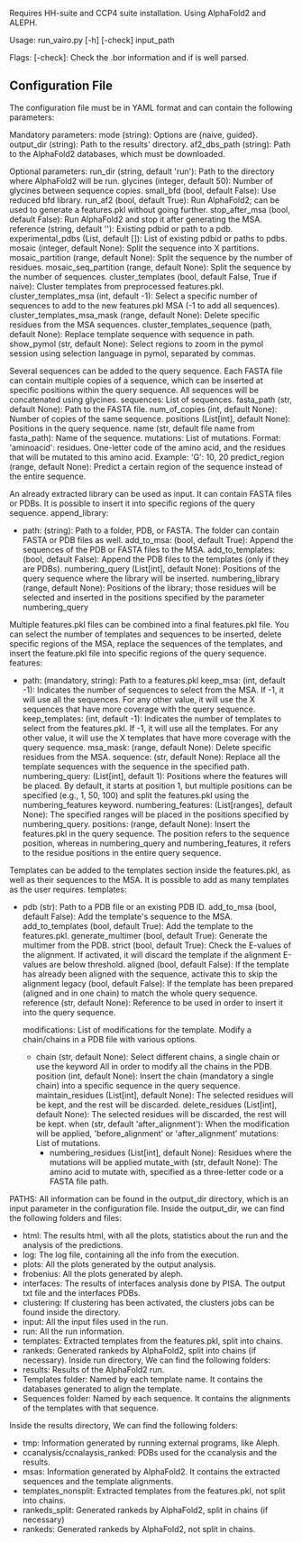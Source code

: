 Requires HH-suite and CCP4 suite installation.
Using AlphaFold2 and ALEPH.

Usage: run_vairo.py [-h] [-check] input_path

Flags:
 [-check]: Check the .bor information and if is well parsed.


Configuration File
-------------------
The configuration file must be in YAML format and can contain the following parameters:

Mandatory parameters:
  mode (string): Options are {naive, guided}.
  output_dir (string): Path to the results' directory.
  af2_dbs_path (string): Path to the AlphaFold2 databases, which must be downloaded.

Optional parameters:
    run_dir (string, default 'run'): Path to the directory where AlphaFold2 will be run.
    glycines (integer, default 50): Number of glycines between sequence copies.
    small_bfd (bool, default False): Use reduced bfd library.
    run_af2 (bool, default True): Run AlphaFold2; can be used to generate a features.pkl without going further.
    stop_after_msa (bool, default False): Run AlphaFold2 and stop it after generating the MSA.
    reference (string, default ''): Existing pdbid or path to a pdb.
    experimental_pdbs (List, default []): List of existing pdbid or paths to pdbs.
    mosaic (integer, default None): Split the sequence into X partitions.
    mosaic_partition (range, default None): Split the sequence by the number of residues.
    mosaic_seq_partition (range, default None): Split the sequence by the number of sequences.
    cluster_templates (bool, default False, True if naive): Cluster templates from preprocessed features.pkl.
    cluster_templates_msa (int, default -1): Select a specific number of sequences to add to the new features.pkl MSA (-1 to add all sequences).
    cluster_templates_msa_mask (range, default None): Delete specific residues from the MSA sequences.
    cluster_templates_sequence (path, default None): Replace template sequence with sequence in path.
    show_pymol (str, default None): Select regions to zoom in the pymol session using selection language in pymol, separated by commas. 

Several sequences can be added to the query sequence. Each FASTA file can contain multiple copies of a sequence, which can be inserted at specific positions within the query sequence. All sequences will be concatenated using glycines.
sequences: List of sequences.
    fasta_path (str, default None): Path to the FASTA file.
    num_of_copies (int, default None): Number of copies of the same sequence.
    positions (List[int], default None): Positions in the query sequence.
    name (str, default file name from fasta_path): Name of the sequence.
    mutations: List of mutations.
        Format: 'aminoacid': residues. One-letter code of the amino acid, and the residues that will be mutated to this amino acid.
        Example: 'G': 10, 20 
    predict_region (range, default None): Predict a certain region of the sequence instead of the entire sequence.

An already extracted library can be used as input. It can contain FASTA files or PDBs. It is possible to insert it into specific regions of the query sequence.
append_library:
  - path: (string): Path to a folder, PDB, or FASTA. The folder can contain FASTA or PDB files as well.
    add_to_msa: (bool, default True): Append the sequences of the PDB or FASTA files to the MSA.
    add_to_templates: (bool, default False): Append the PDB files to the templates (only if they are PDBs).
    numbering_query (List[int], default None): Positions of the query sequence where the library will be inserted.
    numbering_library (range, default None): Positions of the library; those residues will be selected and inserted in the positions specified by the parameter numbering_query

Multiple features.pkl files can be combined into a final features.pkl file. You can select the number of templates and sequences to be inserted, delete specific regions of the MSA, replace the sequences of the templates, and insert the feature.pkl file into specific regions of the query sequence.
features:
- path: (mandatory, string): Path to a features.pkl
  keep_msa: (int, default -1): Indicates the number of sequences to select from the MSA. If -1, it will use all the sequences. For any other value, it will use the X sequences that have more coverage with the query sequence.
  keep_templates: (int, default -1): Indicates the number of templates to select from the features.pkl. If -1, it will use all the templates. For any other value, it will use the X templates that have more coverage with the query sequence.
  msa_mask: (range, default None): Delete specific residues from the MSA.
  sequence: (str, default None): Replace all the template sequences with the sequence in the specified path.
  numbering_query: (List[int], default 1): Positions where the features will be placed. By default, it starts at position 1, but multiple positions can be specified (e.g., 1, 50, 100) and split the features.pkl using the numbering_features keyword.
  numbering_features: (List[ranges], default None): The specified ranges will be placed in the positions specified by numbering_query.
  positions: (range, default None): Insert the features.pkl in the query sequence. The position refers to the sequence position, whereas in numbering_query and numbering_features, it refers to the residue positions in the entire query sequence.


Templates can be added to the templates section inside the features.pkl, as well as their sequences to the MSA. It is possible to add as many templates as the user requires.
templates:
- pdb (str): Path to a PDB file or an existing PDB ID.
  add_to_msa (bool, default False): Add the template's sequence to the MSA.
  add_to_templates (bool, default True): Add the template to the features.pkl.
  generate_multimer (bool, default True): Generate the multimer from the PDB.
  strict (bool, default True): Check the E-values of the alignment. If activated, it will discard the template if the alignment E-values are below threshold.
  aligned (bool, default False): If the template has already been aligned with the sequence, activate this to skip the alignment
  legacy (bool, default False): If the template has been prepared (aligned and in one chain) to match the whole query sequence.
  reference (str, default None): Reference to be used in order to insert it into the query sequence.
  
  modifications: List of modifications for the template. Modify a chain/chains in a PDB file with various options.
     - chain (str, default None): Select different chains, a single chain or use the keyword All in order to modify all the chains in the PDB.
       position (int, default None): Insert the chain (mandatory a single chain) into a specific sequence in the query sequence.
       maintain_residues (List[int], default None): The selected residues will be kept, and the rest will be discarded.
       delete_residues (List[int], default None): The selected residues will be discarded, the rest will be kept.
       when (str, default 'after_alignment'): When the modification will be applied, 'before_alignment' or 'after_alignment'
       mutations: List of mutations.
          - numbering_residues (List[int], default None): Residues where the mutations will be applied
            mutate_with (str, default None): The amino acid to mutate with, specified as a three-letter code or a FASTA file path.


PATHS:
All information can be found in the output_dir directory, which is an input parameter in the configuration file. Inside the output_dir, we can find the following folders and files:
- html: The results html, with all the plots, statistics about the run and the analysis of the predictions.
- log: The log file, containing all the info from the execution.
- plots: All the plots generated by the output analysis.
- frobenius: All the plots generated by aleph.
- interfaces: The results of interfaces analysis done by PISA. The output txt file and the interfaces PDBs.
- clustering: If clustering has been activated, the clusters jobs can be found inside the directory.
- input: All the input files used in the run.
- run: All the run information.
- templates: Extracted templates from the features.pkl, split into chains.
- rankeds: Generated rankeds by AlphaFold2, split into chains (if necessary).
Inside run directory, We can find the following folders:
- results: Results of the AlphaFold2 run.
- Templates folder: Named by each template name. It contains the databases generated to align the template.
- Sequences folder: Named by each sequence. It contains the alignments of the templates with that sequence.

Inside the results directory, We can find the following folders:
- tmp: Information generated by running external programs, like Aleph.
- ccanalysis/ccnalaysis_ranked: PDBs used for the ccanalysis and the results.
- msas: Information generated by AlphaFold2. It contains the extracted sequences and the template alignments.
- templates_nonsplit: Extracted templates from the features.pkl, not split into chains.
- rankeds_split: Generated rankeds by AlphaFold2, split in chains (if necessary)
- rankeds: Generated rankeds by AlphaFold2, not split in chains.
